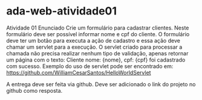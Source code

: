 # ada-web-atividade01
Atividade 01
Enunciado
Crie um formulário para cadastrar clientes.
Neste formulário deve ser possível informar nome e cpf do cliente.
O formulário deve ter um botão para executa a ação de cadastro e essa ação deve chamar um servlet para a execução.
O servlet criado para processar a chamada não precisa realizar nenhum tipo de validação, apenas retornar um página com o texto: Cliente nome: {nome}, cpf: {cpf} foi cadastrado com sucesso.
Exemplo do uso de servlet pode ser encontrado em: https://github.com/WilliamCesarSantos/HelloWorldServlet

A entrega deve ser feita via github. Deve ser adicionado o link do projeto no github como resposta.
